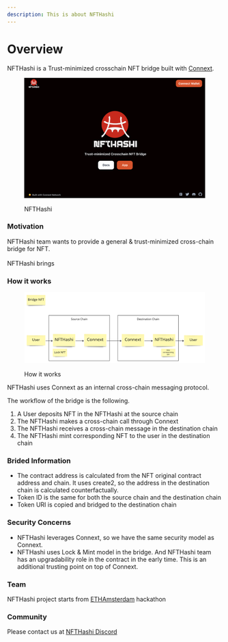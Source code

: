 ```yaml
---
description: This is about NFTHashi
---
```


# Overview

NFTHashi is a Trust-minimized crosschain NFT bridge built with [Connext](https://www.connext.network).

<figure><img src=".gitbook/assets/Screen Shot 2022-11-21 at 22.02.19.png" alt=""><figcaption><p>NFTHashi</p></figcaption></figure>

### Motivation

NFTHashi team wants to provide a general & trust-minimized cross-chain bridge for NFT.\
\
NFTHashi brings&#x20;

### How it works

<figure><img src=".gitbook/assets/xNFTs Mindmap.jpg" alt=""><figcaption><p>How it works</p></figcaption></figure>

NFTHashi uses Connext as an internal cross-chain messaging protocol.

The workflow of the bridge is the following.

1. A User deposits NFT in the NFTHashi at the source chain
2. The NFTHashi makes a cross-chain call through Connext
3. The NFTHashi receives a cross-chain message in the destination chain
4. The NFTHashi mint corresponding NFT to the user in the destination chain

### Brided Information

* The contract address is calculated from the NFT original contract address and chain. It uses create2, so the address in the destination chain is calculated counterfactually.
* Token ID is the same for both the source chain and the destination chain
* Token URI is copied and bridged to the destination chain

### Security Concerns

* NFTHashi leverages Connext, so we have the same security model as Connext.
* NFTHashi uses Lock & Mint model in the bridge. And NFTHashi team has an upgradability role in the contract in the early time. This is an additional trusting point on top of Connext.

### Team

NFTHashi project starts from [ETHAmsterdam](https://blog.connext.network/ethamsterdam-connext-hackathon-winners-95f4259fb675) hackathon

### Community

Please contact us at [NFTHashi Discord](https://discord.gg/CJunM9EUw9)
